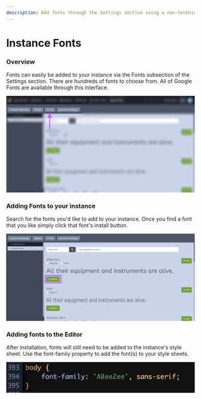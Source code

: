 ```yaml
---
description: Add fonts through the Settings section using a non-technical interface.
---
```


# Instance Fonts

### Overview

Fonts can easily be added to your instance via the Fonts subsection of the Settings section. There are hundreds of fonts to choose from. All of Google Fonts are available through this interface. 

![Access the Fonts subsection through the Setting section.](../../../.gitbook/assets/settings-subsection-fonts.png)

### Adding Fonts to your instance

Search for the fonts you'd like to add to your instance. Once you find a font that you like simply click that font's install button. 

![Fonts are added with the Install button.](../../../.gitbook/assets/font-selection.png)

### Adding fonts to the Editor

After installation, fonts will still need to be added to the instance's style sheet. Use the font-family property to add the font\(s\) to your style sheets.

![Add fonts to your stylesheets with the font-family property.](../../../.gitbook/assets/font-family-property.png)



